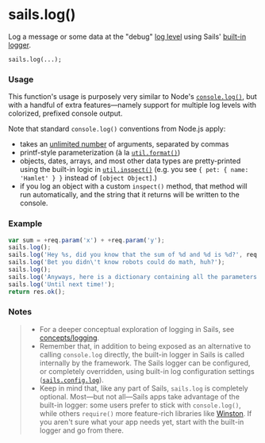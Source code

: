 # sails.log()

Log a message or some data at the "debug" [log level](https://sailsjs.com/documentation/reference/configuration/sails-config-log) using Sails' [built-in logger](https://sailsjs.com/documentation/concepts/logging).


```usage
sails.log(...);
```


### Usage

This function's usage is purposely very similar to Node's [`console.log()`](https://nodejs.org/api/console.html#console_console_log_data), but with a handful of extra features&mdash;namely support for multiple log levels with colorized, prefixed console output.

Note that standard `console.log()` conventions from Node.js apply:
 - takes an [unlimited number](https://en.wikipedia.org/wiki/Variadic_function) of arguments, separated by commas
 - printf-style parameterization (&agrave; la [`util.format()`](https://nodejs.org/api/util.html#util_util_format_format))
 - objects, dates, arrays, and most other data types are pretty-printed using the built-in logic in [`util.inspect()`](https://nodejs.org/api/util.html#util_util_inspect_object_options) (e.g. you see `{ pet: { name: 'Hamlet' } }` instead of `[object Object]`.)
 - if you log an object with a custom `inspect()` method, that method will run automatically, and the string that it returns will be written to the console.



### Example

```javascript
var sum = +req.param('x') + +req.param('y');
sails.log();
sails.log('Hey %s, did you know that the sum of %d and %d is %d?', req.param('name'), +req.param('x'), +req.param('y'), sum);
sails.log('Bet you didn\'t know robots could do math, huh?');
sails.log();
sails.log('Anyways, here is a dictionary containing all the parameters I received in this request:', req.allParams());
sails.log('Until next time!');
return res.ok();
```




### Notes
> - For a deeper conceptual exploration of logging in Sails, see [concepts/logging](https://sailsjs.com/documentation/concepts/logging).
> - Remember that, in addition to being exposed as an alternative to calling `console.log` directly, the built-in logger in Sails is called internally by the framework.  The Sails logger can be configured, or completely overridden, using built-in log configuration settings ([`sails.config.log`](https://sailsjs.com/documentation/reference/configuration/sails-config-log)).
> - Keep in mind that, like any part of Sails, `sails.log` is completely optional.  Most&mdash;but not all&mdash;Sails apps take advantage of the built-in logger: some users prefer to stick with `console.log()`, while others `require()` more feature-rich libraries like [Winston](https://www.npmjs.com/package/winston). If you aren't sure what your app needs yet, start with the built-in logger and go from there.

<docmeta name="displayName" value="sails.log()">
<docmeta name="pageType" value="method">

